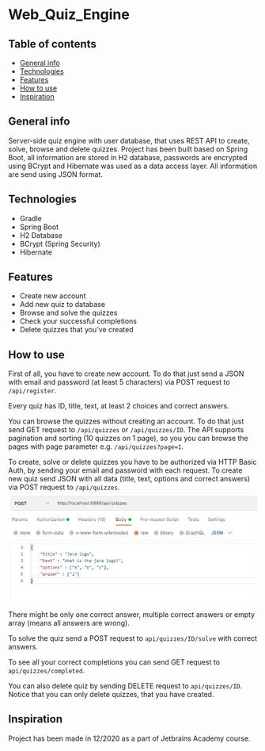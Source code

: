# Web_Quiz_Engine
## Table of contents
* [General info](#general-info)
* [Technologies](#technologies)
* [Features](#features)
* [How to use](#how-to-use)
* [Inspiration](#inspiration)
## General info
Server-side quiz engine with user database, that uses REST API to create, solve, browse and delete quizzes. Project has been built based on Spring Boot, all information are stored in H2 database, passwords are encrypted using BCrypt and Hibernate was used as a data access layer. All information are send using JSON format.
## Technologies
* Gradle
* Spring Boot
* H2 Database
* BCrypt (Spring Security)
* Hibernate
## Features
- Create new account
- Add new quiz to database
- Browse and solve the quizzes
- Check your successful completions
- Delete quizzes that you've created
## How to use
First of all, you have to create new account. To do that just send a JSON with email and password (at least 5 characters) via POST request to `/api/register`.

Every quiz has ID, title, text, at least 2 choices and correct answers.

You can browse the quizzes without creating an account. To do that just send GET request to `/api/quizzes` or `/api/quizzes/ID`. The API supports pagination and sorting (10 quizzes on 1 page), so you you can browse the pages with page parameter e.g. `/api/quizzes?page=1`.

To create, solve or delete quizzes you have to be authorized via HTTP Basic Auth, by sending your email and password with each request. To create new quiz send JSON with all data (title, text, options and correct answers) via POST request to `/api/quizzes`. 
![POST example](/images/post.JPG)

There might be only one correct answer, multiple correct answers or empty array (means all answers are wrong).

To solve the quiz send a POST request to `api/quizzes/ID/solve` with correct answers. 

To see all your correct completions you can send GET request to `api/quizzes/completed`.

You can also delete quiz by sending DELETE request to `api/quizzes/ID`. Notice that you can only delete quizzes, that you have created.

## Inspiration
Project has been made in 12/2020 as a part of Jetbrains Academy course.
